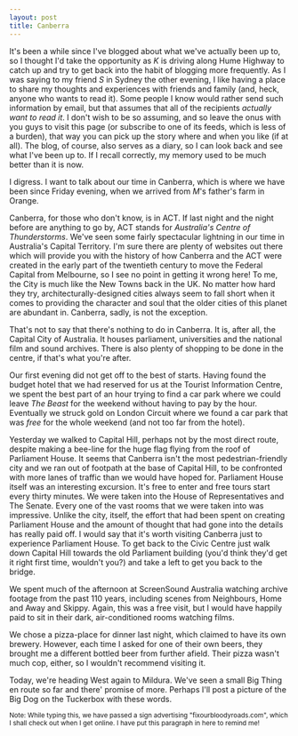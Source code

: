 ```yaml
---
layout: post
title: Canberra
---
```



It's been a while since I've blogged about what we've actually been up to, so I
thought I'd take the opportunity as _K_ is driving along Hume Highway to catch
up and try to get back into the habit of blogging more frequently. As I was
saying to my friend _S_ in Sydney the other evening, I like having a place to
share my thoughts and experiences with friends and family (and, heck, anyone who
wants to read it). Some people I know would rather send such information by
email, but that assumes that all of the recipients _actually want to read it_. I
don't wish to be so assuming, and so leave the onus with you guys to visit this
page (or subscribe to one of its feeds, which is less of a burden), that way you
can pick up the story where and when you like (if at all). The blog, of course,
also serves as a diary, so I can look back and see what I've been up to. If I
recall correctly, my memory used to be much better than it is now.


I digress. I want to talk about our time in Canberra, which is where we have
been since Friday evening, when we arrived from _M_'s father's farm in Orange.


Canberra, for those who don't know, is in ACT. If last night and the night
before are anything to go by, ACT stands for _Australia's Centre of
Thunderstorms_. We've seen some fairly spectacular lightning in our time in
Australia's Capital Territory. I'm sure there are plenty of websites out there
which will provide you with the history of how Canberra and the ACT were created
in the early part of the twentieth century to move the Federal Capital from
Melbourne, so I see no point in getting it wrong here! To me, the City is much
like the New Towns back in the UK. No matter how hard they try,
architecturally-designed cities always seem to fall short when it comes to
providing the character and soul that the older cities of this planet are
abundant in. Canberra, sadly, is not the exception.


That's not to say that there's nothing to do in Canberra. It is, after all, the
Capital City of Australia. It houses parliament, universities and the national
film and sound archives. There is also plenty of shopping to be done in the
centre, if that's what you're after.


Our first evening did not get off to the best of starts. Having found the budget
hotel that we had reserved for us at the Tourist Information Centre, we spent
the best part of an hour trying to find a car park where we could leave _The
Beast_ for the weekend without having to pay by the hour. Eventually we struck
gold on London Circuit where we found a car park that was _free_ for the whole
weekend (and not too far from the hotel).


Yesterday we walked to Capital Hill, perhaps not by the most direct route,
despite making a bee-line for the huge flag flying from the roof of Parliament
House. It seems that Canberra isn't the most pedestrian-friendly city and we ran
out of footpath at the base of Capital Hill, to be confronted with more lanes of
traffic than we would have hoped for. Parliament House itself was an interesting
excursion. It's free to enter and free tours start every thirty minutes. We were
taken into the House of Representatives and The Senate. Every one of the vast
rooms that we were taken into was impressive. Unlike the city, itself, the
effort that had been spent on creating Parliament House and the amount of
thought that had gone into the details has really paid off. I would say that
it's worth visiting Canberra just to experience Parliament House. To get back to
the Civic Centre just walk down Capital Hill towards the old Parliament building
(you'd think they'd get it right first time, wouldn't you?) and take a left to
get you back to the bridge.


We spent much of the afternoon at ScreenSound Australia watching archive footage
from the past 110 years, including scenes from Neighbours, Home and Away and
Skippy. Again, this was a free visit, but I would have happily paid to sit in
their dark, air-conditioned rooms watching films.


We chose a pizza-place for dinner last night, which claimed to have its own
brewery. However, each time I asked for one of their own beers, they brought me
a different bottled beer from further afield. Their pizza wasn't much cop,
either, so I wouldn't recommend visiting it.


Today, we're heading West again to Mildura. We've seen a small Big Thing en
route so far and there' promise of more. Perhaps I'll post a picture of the Big
Dog on the Tuckerbox with these words.


<small>Note: While typing this, we have passed a sign advertising
&quot;fixourbloodyroads.com&quot;, which I shall check out when I get online. I
have put this paragraph in here to remind me!</small>


